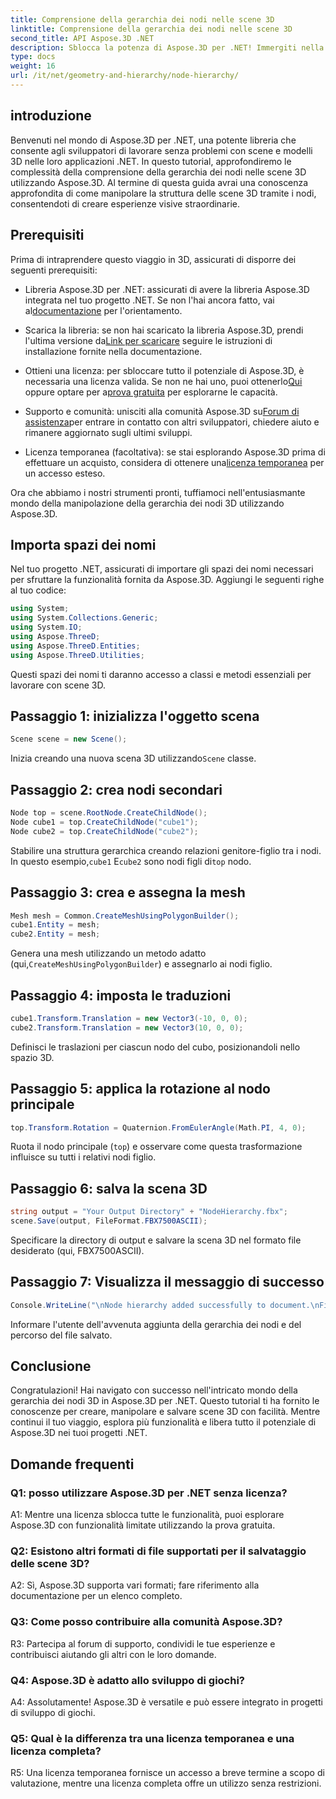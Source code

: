 ```yaml
---
title: Comprensione della gerarchia dei nodi nelle scene 3D
linktitle: Comprensione della gerarchia dei nodi nelle scene 3D
second_title: API Aspose.3D .NET
description: Sblocca la potenza di Aspose.3D per .NET! Immergiti nella manipolazione della gerarchia dei nodi con questa guida passo passo. Crea splendide scene 3D senza sforzo.
type: docs
weight: 16
url: /it/net/geometry-and-hierarchy/node-hierarchy/
---
```

## introduzione

Benvenuti nel mondo di Aspose.3D per .NET, una potente libreria che consente agli sviluppatori di lavorare senza problemi con scene e modelli 3D nelle loro applicazioni .NET. In questo tutorial, approfondiremo le complessità della comprensione della gerarchia dei nodi nelle scene 3D utilizzando Aspose.3D. Al termine di questa guida avrai una conoscenza approfondita di come manipolare la struttura delle scene 3D tramite i nodi, consentendoti di creare esperienze visive straordinarie.

## Prerequisiti

Prima di intraprendere questo viaggio in 3D, assicurati di disporre dei seguenti prerequisiti:

-  Libreria Aspose.3D per .NET: assicurati di avere la libreria Aspose.3D integrata nel tuo progetto .NET. Se non l'hai ancora fatto, vai al[documentazione](https://reference.aspose.com/3d/net/) per l'orientamento.

-  Scarica la libreria: se non hai scaricato la libreria Aspose.3D, prendi l'ultima versione da[Link per scaricare](https://releases.aspose.com/3d/net/) seguire le istruzioni di installazione fornite nella documentazione.

-  Ottieni una licenza: per sbloccare tutto il potenziale di Aspose.3D, è necessaria una licenza valida. Se non ne hai uno, puoi ottenerlo[Qui](https://purchase.aspose.com/buy) oppure optare per a[prova gratuita](https://releases.aspose.com/) per esplorarne le capacità.

-  Supporto e comunità: unisciti alla comunità Aspose.3D su[Forum di assistenza](https://forum.aspose.com/c/3d/18)per entrare in contatto con altri sviluppatori, chiedere aiuto e rimanere aggiornato sugli ultimi sviluppi.

-  Licenza temporanea (facoltativa): se stai esplorando Aspose.3D prima di effettuare un acquisto, considera di ottenere una[licenza temporanea](https://purchase.aspose.com/temporary-license/) per un accesso esteso.

Ora che abbiamo i nostri strumenti pronti, tuffiamoci nell'entusiasmante mondo della manipolazione della gerarchia dei nodi 3D utilizzando Aspose.3D.

## Importa spazi dei nomi

Nel tuo progetto .NET, assicurati di importare gli spazi dei nomi necessari per sfruttare la funzionalità fornita da Aspose.3D. Aggiungi le seguenti righe al tuo codice:

```csharp
using System;
using System.Collections.Generic;
using System.IO;
using Aspose.ThreeD;
using Aspose.ThreeD.Entities;
using Aspose.ThreeD.Utilities;
```

Questi spazi dei nomi ti daranno accesso a classi e metodi essenziali per lavorare con scene 3D.

## Passaggio 1: inizializza l'oggetto scena

```csharp
Scene scene = new Scene();
```

 Inizia creando una nuova scena 3D utilizzando`Scene` classe.

## Passaggio 2: crea nodi secondari

```csharp
Node top = scene.RootNode.CreateChildNode();
Node cube1 = top.CreateChildNode("cube1");
Node cube2 = top.CreateChildNode("cube2");
```

 Stabilire una struttura gerarchica creando relazioni genitore-figlio tra i nodi. In questo esempio,`cube1` E`cube2` sono nodi figli di`top` nodo.

## Passaggio 3: crea e assegna la mesh

```csharp
Mesh mesh = Common.CreateMeshUsingPolygonBuilder();
cube1.Entity = mesh;
cube2.Entity = mesh;
```

 Genera una mesh utilizzando un metodo adatto (qui,`CreateMeshUsingPolygonBuilder`) e assegnarlo ai nodi figlio.

## Passaggio 4: imposta le traduzioni

```csharp
cube1.Transform.Translation = new Vector3(-10, 0, 0);
cube2.Transform.Translation = new Vector3(10, 0, 0);
```

Definisci le traslazioni per ciascun nodo del cubo, posizionandoli nello spazio 3D.

## Passaggio 5: applica la rotazione al nodo principale

```csharp
top.Transform.Rotation = Quaternion.FromEulerAngle(Math.PI, 4, 0);
```

Ruota il nodo principale (`top`) e osservare come questa trasformazione influisce su tutti i relativi nodi figlio.

## Passaggio 6: salva la scena 3D

```csharp
string output = "Your Output Directory" + "NodeHierarchy.fbx";
scene.Save(output, FileFormat.FBX7500ASCII);
```

Specificare la directory di output e salvare la scena 3D nel formato file desiderato (qui, FBX7500ASCII).

## Passaggio 7: Visualizza il messaggio di successo

```csharp
Console.WriteLine("\nNode hierarchy added successfully to document.\nFile saved at " + output);
```

Informare l'utente dell'avvenuta aggiunta della gerarchia dei nodi e del percorso del file salvato.

## Conclusione

Congratulazioni! Hai navigato con successo nell'intricato mondo della gerarchia dei nodi 3D in Aspose.3D per .NET. Questo tutorial ti ha fornito le conoscenze per creare, manipolare e salvare scene 3D con facilità. Mentre continui il tuo viaggio, esplora più funzionalità e libera tutto il potenziale di Aspose.3D nei tuoi progetti .NET.

## Domande frequenti

### Q1: posso utilizzare Aspose.3D per .NET senza licenza?

A1: Mentre una licenza sblocca tutte le funzionalità, puoi esplorare Aspose.3D con funzionalità limitate utilizzando la prova gratuita.

### Q2: Esistono altri formati di file supportati per il salvataggio delle scene 3D?

A2: Sì, Aspose.3D supporta vari formati; fare riferimento alla documentazione per un elenco completo.

### Q3: Come posso contribuire alla comunità Aspose.3D?

R3: Partecipa al forum di supporto, condividi le tue esperienze e contribuisci aiutando gli altri con le loro domande.

### Q4: Aspose.3D è adatto allo sviluppo di giochi?

A4: Assolutamente! Aspose.3D è versatile e può essere integrato in progetti di sviluppo di giochi.

### Q5: Qual è la differenza tra una licenza temporanea e una licenza completa?

R5: Una licenza temporanea fornisce un accesso a breve termine a scopo di valutazione, mentre una licenza completa offre un utilizzo senza restrizioni.